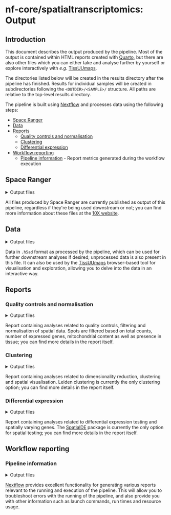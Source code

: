 # nf-core/spatialtranscriptomics: Output

<!-- TODO nf-core: More details for each analytical step should probably be added, -->
<!-- containing (roughly) the same information and level of detail as inside the -->
<!-- reports themselves, so that everything is documented without having to run the -->
<!-- pipeline. -->

## Introduction

This document describes the output produced by the pipeline. Most of the output
is contained within HTML reports created with [Quarto](https://quarto.org/), but
there are also other files which you can either take and analyse further by
yourself or explore interactively with _e.g._ [TissUUmaps](https://tissuumaps.github.io/).

The directories listed below will be created in the results directory after the
pipeline has finished. Results for individual samples will be created in
subdirectories following the `<OUTDIR>/<SAMPLE>/` structure. All paths are
relative to the top-level results directory.

The pipeline is built using [Nextflow](https://www.nextflow.io/) and processes
data using the following steps:

- [Space Ranger](#space-ranger)
- [Data](#data)
- [Reports](#reports)
  - [Quality controls and normalisation](#quality-controls-and-normalisation)
  - [Clustering](#clustering)
  - [Differential expression](#differential-expression)
- [Workflow reporting](#workflow-reporting)
  - [Pipeline information](#pipeline-information) - Report metrics generated
    during the workflow execution

## Space Ranger

<details markdown="1">
<summary>Output files</summary>

- `<SAMPLE>/spaceranger/`
  - `outs/spatial/tissue_[hi/low]res_image.png`: High and low resolution images.
  - `outs/spatial/tissue_positions_list.csv`: Spot barcodes and their array
    positions.
  - `outs/spatial/scalefactors_json.json`: Scale conversion factors for the
    spots.
  - `outs/filtered_feature_bc_matrix/barcodes.tsv.gz`: List of barcode IDs.
  - `outs/filtered_feature_bc_matrix/features.tsv.gz`: List of feature IDs.
  - `outs/filtered_feature_bc_matrix/matrix.mtx.gz`: Matrix of UMIs, barcodes
    and features.

</details>

All files produced by Space Ranger are currently published as output of this
pipeline, regardless if they're being used downstream or not; you can find more
information about these files at the [10X website](https://support.10xgenomics.com/spatial-gene-expression/software/pipelines/latest/output/overview).

## Data

<details markdown="1">
<summary>Output files</summary>

- `<SAMPLE>/data/`
  - `st_adata_processed.h5ad`: Filtered, normalised and clustered adata.

</details>

Data in `.h5ad` format as processed by the pipeline, which can be used for
further downstream analyses if desired; unprocessed data is also present in this
file. It can also be used by the [TissUUmaps](https://tissuumaps.github.io/)
browser-based tool for visualisation and exploration, allowing you to delve into
the data in an interactive way.

## Reports

### Quality controls and normalisation

<details markdown="1">
<summary>Output files</summary>

- `<SAMPLE>/reports/`
  - `st_qc_and_normalisation.html`: HTML report.
  - `st_qc_and_normalisation_files/`: Data needed for the HTML report.

</details>

Report containing analyses related to quality controls, filtering and
normalisation of spatial data. Spots are filtered based on total counts,
number of expressed genes, mitochondrial content as well as presence in tissue;
you can find more details in the report itself.

### Clustering

<details markdown="1">
<summary>Output files</summary>

- `<SAMPLE>/reports/`
  - `st_clustering.html`: HTML report.
  - `st_clustering_files/`: Data needed for the HTML report.

</details>

Report containing analyses related to dimensionality reduction, clustering and
spatial visualisation. Leiden clustering is currently the only clustering
option; you can find more details in the report itself.

### Differential expression

<details markdown="1">
<summary>Output files</summary>

- `<SAMPLE>/reports/`
  - `st_spatial_de.html`: HTML report.
  - `st_spatial_de_files/`: Data needed for the HTML report.
- `<SAMPLE>/degs/`
  - `st_spatial_de.csv`: List of spatially varying genes.

</details>

Report containing analyses related to differential expression testing and
spatially varying genes. The [SpatialDE](https://github.com/Teichlab/SpatialDE)
package is currently the only option for spatial testing; you can find more
details in the report itself.

## Workflow reporting

### Pipeline information

<details markdown="1">
<summary>Output files</summary>

- `pipeline_info/`
  - Reports generated by Nextflow: `execution_report.html`,
    `execution_timeline.html`, `execution_trace.txt` and
    `pipeline_dag.dot`/`pipeline_dag.svg`.
  - Reports generated by the pipeline: `pipeline_report.html`,
    `pipeline_report.txt` and `software_versions.yml`. The `pipeline_report*`
    files will only be present if the `--email` / `--email_on_fail` parameter's
    are used when running the pipeline.
  - Reformatted samplesheet files used as input to the pipeline:
    `samplesheet.valid.csv`.

</details>

[Nextflow](https://www.nextflow.io/docs/latest/tracing.html) provides excellent
functionality for generating various reports relevant to the running and
execution of the pipeline. This will allow you to troubleshoot errors with the
running of the pipeline, and also provide you with other information such as
launch commands, run times and resource usage.
